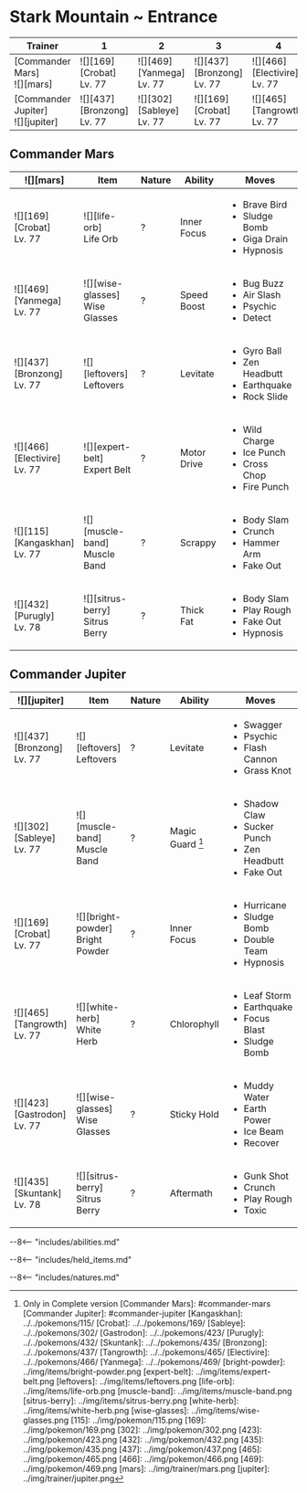 # Stark Mountain ~ Entrance

Trainer                             | 1                                | 2                               | 3                                | 4                                  | 5                                  | 6
---                                 | ---                              | ---                             | ---                              | ---                                | ---                                | ---
[Commander Mars]<br>![][mars]       | ![][169]<br>[Crobat]<br>Lv. 77   | ![][469]<br>[Yanmega]<br>Lv. 77 | ![][437]<br>[Bronzong]<br>Lv. 77 | ![][466]<br>[Electivire]<br>Lv. 77 | ![][115]<br>[Kangaskhan]<br>Lv. 77 | ![][432]<br>[Purugly]<br>Lv. 78
[Commander Jupiter]<br>![][jupiter] | ![][437]<br>[Bronzong]<br>Lv. 77 | ![][302]<br>[Sableye]<br>Lv. 77 | ![][169]<br>[Crobat]<br>Lv. 77   | ![][465]<br>[Tangrowth]<br>Lv. 77  | ![][423]<br>[Gastrodon]<br>Lv. 77  | ![][435]<br>[Skuntank]<br>Lv. 78

## Commander Mars

![][mars]                          | Item                              | Nature | Ability     | Moves
---                                | ---                               | ---    | ---         | ---
![][169]<br>[Crobat]<br>Lv. 77     | ![][life-orb]<br>Life Orb         | ?      | Inner Focus | <ul><li>Brave Bird</li><li>Sludge Bomb</li><li>Giga Drain</li><li>Hypnosis</li></ul>
![][469]<br>[Yanmega]<br>Lv. 77    | ![][wise-glasses]<br>Wise Glasses | ?      | Speed Boost | <ul><li>Bug Buzz</li><li>Air Slash</li><li>Psychic</li><li>Detect</li></ul>
![][437]<br>[Bronzong]<br>Lv. 77   | ![][leftovers]<br>Leftovers       | ?      | Levitate    | <ul><li>Gyro Ball</li><li>Zen Headbutt</li><li>Earthquake</li><li>Rock Slide</li></ul>
![][466]<br>[Electivire]<br>Lv. 77 | ![][expert-belt]<br>Expert Belt   | ?      | Motor Drive | <ul><li>Wild Charge</li><li>Ice Punch</li><li>Cross Chop</li><li>Fire Punch</li></ul>
![][115]<br>[Kangaskhan]<br>Lv. 77 | ![][muscle-band]<br>Muscle Band   | ?      | Scrappy     | <ul><li>Body Slam</li><li>Crunch</li><li>Hammer Arm</li><li>Fake Out</li></ul>
![][432]<br>[Purugly]<br>Lv. 78    | ![][sitrus-berry]<br>Sitrus Berry | ?      | Thick Fat   | <ul><li>Body Slam</li><li>Play Rough</li><li>Fake Out</li><li>Hypnosis</li></ul>

## Commander Jupiter

![][jupiter]                      | Item                                | Nature | Ability          | Moves
---                               | ---                                 | ---    | ---              | ---
![][437]<br>[Bronzong]<br>Lv. 77  | ![][leftovers]<br>Leftovers         | ?      | Levitate         | <ul><li>Swagger</li><li>Psychic</li><li>Flash Cannon</li><li>Grass Knot</li></ul>
![][302]<br>[Sableye]<br>Lv. 77   | ![][muscle-band]<br>Muscle Band     | ?      | Magic Guard [^1] | <ul><li>Shadow Claw</li><li>Sucker Punch</li><li>Zen Headbutt</li><li>Fake Out</li></ul>
![][169]<br>[Crobat]<br>Lv. 77    | ![][bright-powder]<br>Bright Powder | ?      | Inner Focus      | <ul><li>Hurricane</li><li>Sludge Bomb</li><li>Double Team</li><li>Hypnosis</li></ul>
![][465]<br>[Tangrowth]<br>Lv. 77 | ![][white-herb]<br>White Herb       | ?      | Chlorophyll      | <ul><li>Leaf Storm</li><li>Earthquake</li><li>Focus Blast</li><li>Sludge Bomb</li></ul>
![][423]<br>[Gastrodon]<br>Lv. 77 | ![][wise-glasses]<br>Wise Glasses   | ?      | Sticky Hold      | <ul><li>Muddy Water</li><li>Earth Power</li><li>Ice Beam</li><li>Recover</li></ul>
![][435]<br>[Skuntank]<br>Lv. 78  | ![][sitrus-berry]<br>Sitrus Berry   | ?      | Aftermath        | <ul><li>Gunk Shot</li><li>Crunch</li><li>Play Rough</li><li>Toxic</li></ul>

--8<-- "includes/abilities.md"

--8<-- "includes/held_items.md"

--8<-- "includes/natures.md"

[^1]: Only in Complete version
[Commander Mars]: #commander-mars
[Commander Jupiter]: #commander-jupiter
[Kangaskhan]: ../../pokemons/115/
[Crobat]: ../../pokemons/169/
[Sableye]: ../../pokemons/302/
[Gastrodon]: ../../pokemons/423/
[Purugly]: ../../pokemons/432/
[Skuntank]: ../../pokemons/435/
[Bronzong]: ../../pokemons/437/
[Tangrowth]: ../../pokemons/465/
[Electivire]: ../../pokemons/466/
[Yanmega]: ../../pokemons/469/
[bright-powder]: ../img/items/bright-powder.png
[expert-belt]: ../img/items/expert-belt.png
[leftovers]: ../img/items/leftovers.png
[life-orb]: ../img/items/life-orb.png
[muscle-band]: ../img/items/muscle-band.png
[sitrus-berry]: ../img/items/sitrus-berry.png
[white-herb]: ../img/items/white-herb.png
[wise-glasses]: ../img/items/wise-glasses.png
[115]: ../img/pokemon/115.png
[169]: ../img/pokemon/169.png
[302]: ../img/pokemon/302.png
[423]: ../img/pokemon/423.png
[432]: ../img/pokemon/432.png
[435]: ../img/pokemon/435.png
[437]: ../img/pokemon/437.png
[465]: ../img/pokemon/465.png
[466]: ../img/pokemon/466.png
[469]: ../img/pokemon/469.png
[mars]: ../img/trainer/mars.png
[jupiter]: ../img/trainer/jupiter.png
